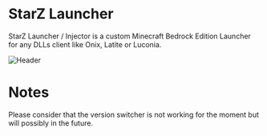 # StarZ Launcher
StarZ Launcher / Injector is a custom Minecraft Bedrock Edition Launcher for any DLLs client like Onix, Latite or Luconia.

![Header](https://cdn.discordapp.com/attachments/1016401568796528750/1072321489438773268/starzlauncher.png)

# Notes
Please consider that the version switcher is not working for the moment but will possibly in the future.



